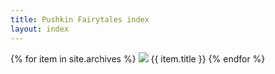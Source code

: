 ```yaml
---
title: Pushkin Fairytales index
layout: index
---
```



<div class = "grid_cell">
  {% for item in site.archives %}
  <a href = "{{  item.url | relative_url }}"><img src="{{ item.image-url }}" class="gallery_thumb"></a>
    {{ item.title }}
  {% endfor %}